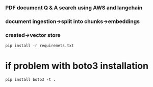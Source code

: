 
### PDF document Q & A search using AWS and langchain
### document ingestion->split into chunks->embeddings 
### created->vector store

`pip install -r requiremets.txt`
# if problem with boto3 installation
`pip install boto3 -t .`
